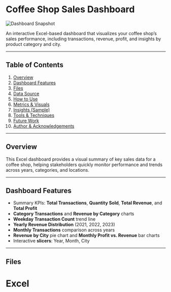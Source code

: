 # Coffee Shop Sales Dashboard

![Dashboard Snapshot](Dashboard.png)

An interactive Excel-based dashboard that visualizes your coffee shop’s sales performance, including transactions, revenue, profit, and insights by product category and city.

---

## Table of Contents

1. [Overview](#overview)  
2. [Dashboard Features](#dashboard-features)  
3. [Files](#files)  
4. [Data Source](#data-source)  
5. [How to Use](#how-to-use)  
6. [Metrics & Visuals](#metrics--visuals)  
7. [Insights (Sample)](#insights-sample)  
8. [Tools & Techniques](#tools--techniques)  
9. [Future Work](#future-work)  
10. [Author & Acknowledgements](#author--acknowledgements)  

---

## Overview

This Excel dashboard provides a visual summary of key sales data for a coffee shop, helping stakeholders quickly monitor performance and trends across years, categories, and locations.

---

## Dashboard Features

- Summary KPIs: **Total Transactions**, **Quantity Sold**, **Total Revenue**, and **Total Profit**  
- **Category Transactions** and **Revenue by Category** charts  
- **Weekday Transaction Count** trend line  
- **Yearly Revenue Distribution** (2021, 2022, 2023)  
- **Monthly Transactions** comparison across years  
- **Revenue by City** pie chart and **Monthly Profit vs. Revenue** bar charts  
- Interactive **slicers**: Year, Month, City  

---

## Files

# Excel
